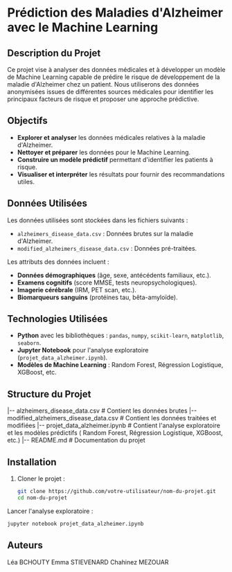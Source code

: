 # Prédiction des Maladies d'Alzheimer avec le Machine Learning

## Description du Projet
Ce projet vise à analyser des données médicales et à développer un modèle de Machine Learning capable de prédire le risque de développement de la maladie d'Alzheimer chez un patient. Nous utiliserons des données anonymisées issues de différentes sources médicales pour identifier les principaux facteurs de risque et proposer une approche prédictive.

## Objectifs
- **Explorer et analyser** les données médicales relatives à la maladie d'Alzheimer.
- **Nettoyer et préparer** les données pour le Machine Learning.
- **Construire un modèle prédictif** permettant d'identifier les patients à risque.
- **Visualiser et interpréter** les résultats pour fournir des recommandations utiles.

## Données Utilisées
Les données utilisées sont stockées dans les fichiers suivants :
- `alzheimers_disease_data.csv` : Données brutes sur la maladie d'Alzheimer.
- `modified_alzheimers_disease_data.csv` : Données pré-traitées.

Les attributs des données incluent :
- **Données démographiques** (âge, sexe, antécédents familiaux, etc.).
- **Examens cognitifs** (score MMSE, tests neuropsychologiques).
- **Imagerie cérébrale** (IRM, PET scan, etc.).
- **Biomarqueurs sanguins** (protéines tau, bêta-amyloïde).

## Technologies Utilisées
- **Python** avec les bibliothèques : `pandas`, `numpy`, `scikit-learn`, `matplotlib`, `seaborn`.
- **Jupyter Notebook** pour l'analyse exploratoire (`projet_data_alzheimer.ipynb`).
- **Modèles de Machine Learning** : Random Forest, Régression Logistique, XGBoost, etc.

## Structure du Projet
|-- alzheimers_disease_data.csv  # Contient les données brutes 
|-- modified_alzheimers_disease_data.csv  # Contient les données traitées et modifiées
|-- projet_data_alzheimer.ipynb  # Contient l'analyse exploratoire et les modèles prédictifs ( Random Forest, Régression Logistique, XGBoost, etc.)
|-- README.md # Documentation du projet 


## Installation
1. Cloner le projet :
   ```bash
   git clone https://github.com/votre-utilisateur/nom-du-projet.git
   cd nom-du-projet
   ```
Lancer l'analyse exploratoire :
   ```bash
jupyter notebook projet_data_alzheimer.ipynb
```

## Auteurs
Léa BCHOUTY
Emma STIEVENARD
Chahinez MEZOUAR

